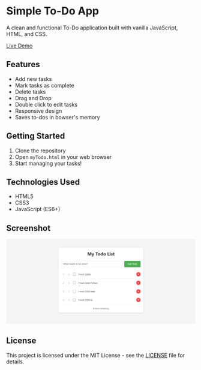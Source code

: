 # Simple To-Do App

A clean and functional To-Do application built with vanilla JavaScript, HTML, and CSS.

[Live Demo](https://greg-182.github.io/todo/)


## Features
- Add new tasks
- Mark tasks as complete
- Delete tasks
- Drag and Drop
- Double click to edit tasks
- Responsive design
- Saves to-dos in bowser's memory

## Getting Started
1. Clone the repository
2. Open `myTodo.html` in your web browser
3. Start managing your tasks!

## Technologies Used
- HTML5
- CSS3
- JavaScript (ES6+)

## Screenshot
![To-Do App Screenshot](./images/screenshot.png)

## License
This project is licensed under the MIT License - see the [LICENSE](LICENSE) file for details.
